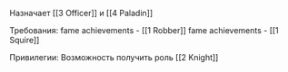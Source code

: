 Назначает [[3 Officer]] и [[4 Paladin]]

Требования:
fame achievements - [[1 Robber]]
fame achievements - [[1 Squire]]

Привилегии:
Возможность получить роль [[2 Knight]]